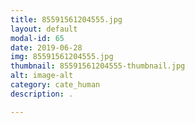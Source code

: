 ```yaml
---
title: 85591561204555.jpg
layout: default
modal-id: 65
date: 2019-06-28
img: 85591561204555.jpg
thumbnail: 85591561204555-thumbnail.jpg
alt: image-alt
category: cate_human
description: .

---
```

